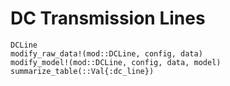 DC Transmission Lines
=====================
```@docs
DCLine
modify_raw_data!(mod::DCLine, config, data)
modify_model!(mod::DCLine, config, data, model)
summarize_table(::Val{:dc_line})
```